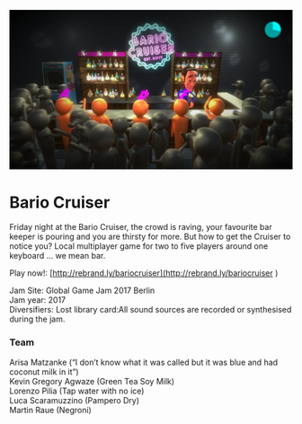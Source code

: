 
![The main screen](https://github.com/mraue/ggj2017/blob/master/screenshot.png)

# Bario Cruiser

Friday night at the Bario Cruiser, the crowd is raving, your favourite bar keeper is pouring and you are thirsty for more. But how to get the Cruiser to notice you? Local multiplayer game for two to five players around one keyboard … we mean bar.

Play now!: [http://rebrand.ly/bariocruiser](http://rebrand.ly/bariocruiser )

Jam Site: Global Game Jam 2017 Berlin  
Jam year: 2017  
Diversifiers: Lost library card:All sound sources are recorded or synthesised during the jam.

### Team

Arisa Matzanke (“I don’t know what it was called but it was blue and had coconut milk in it”)  
Kevin Gregory Agwaze (Green Tea Soy Milk)  
Lorenzo Pilia (Tap water with no ice)  
Luca Scaramuzzino (Pampero Dry)  
Martin Raue (Negroni)  

